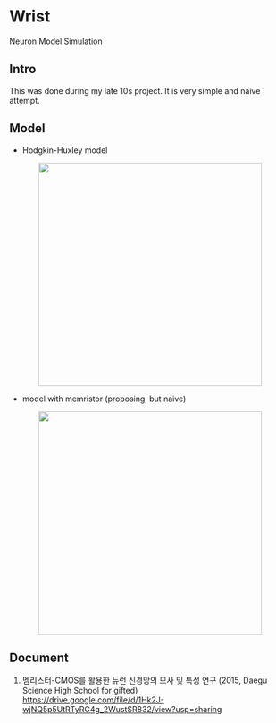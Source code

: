 # Wrist
Neuron Model Simulation

## Intro
This was done during my late 10s project. It is very simple and naive attempt.

## Model
- Hodgkin-Huxley model
<p align="center">
<img src="https://upload.wikimedia.org/wikipedia/commons/thumb/9/98/Hodgkin-Huxley.svg/350px-Hodgkin-Huxley.svg.png" width="400px">
</p>

- model with memristor (proposing, but naive)
<p align="center">
<img src="https://user-images.githubusercontent.com/20160685/130363302-9381862e-77aa-444e-87f2-aecc8e42ecbb.png" width="400px">
</p>

## Document
1. 멤리스터-CMOS를 활용한 뉴런 신경망의 모사 및 특성 연구 (2015, Daegu Science High School for gifted)   
    https://drive.google.com/file/d/1Hk2J-wjNQ5p5UtRTyRC4g_2WustSR832/view?usp=sharing
